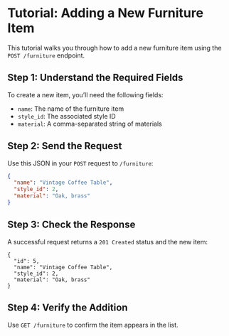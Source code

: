 # Tutorial: Adding a New Furniture Item

This tutorial walks you through how to add a new furniture item using the `POST /furniture` endpoint.

## Step 1: Understand the Required Fields

To create a new item, you’ll need the following fields:

- `name`: The name of the furniture item
- `style_id`: The associated style ID
- `material`: A comma-separated string of materials

## Step 2: Send the Request

Use this JSON in your `POST` request to `/furniture`:

```json
{
  "name": "Vintage Coffee Table",
  "style_id": 2,
  "material": "Oak, brass"
}
```

## Step 3: Check the Response

A successful request returns a `201 Created` status and the new item:

```
{
  "id": 5,
  "name": "Vintage Coffee Table",
  "style_id": 2,
  "material": "Oak, brass"
}
```

## Step 4: Verify the Addition

Use `GET /furniture` to confirm the item appears in the list.

